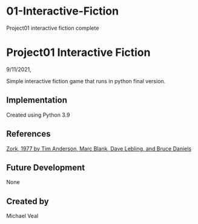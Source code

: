 # 01-Interactive-Fiction
Project01 interactive fiction complete
# Project01 Interactive Fiction
9/11/2021,

Simple interactive fiction game that runs in python final version.
## Implementation
Created using Python 3.9
## References
[Zork, 1977 by Tim Anderson, Marc Blank, Dave Lebling, and Bruce Daniels](https://en.wikipedia.org/wiki/Zork)
## Future Development
None
## Created by
Michael Veal
